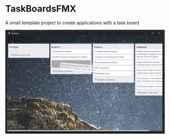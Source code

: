 # TaskBoardsFMX
 
 A small template project to create applications with a task board
 
![Preview](https://github.com/HemulGM/TaskBoardsFMX/blob/main/Media/preview.png?raw=true)
